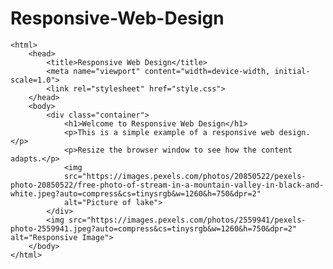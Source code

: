 # Responsive-Web-Design

  <!DOCTYPE html>
    <html>
        <head>
            <title>Responsive Web Design</title>
            <meta name="viewport" content="width=device-width, initial-scale=1.0">
            <link rel="stylesheet" href="style.css">
        </head>
        <body>
            <div class="container">
                <h1>Welcome to Responsive Web Design</h1>
                <p>This is a simple example of a responsive web design.</p>
                <p>Resize the browser window to see how the content adapts.</p>
                <img 
                src="https://images.pexels.com/photos/20850522/pexels-photo-20850522/free-photo-of-stream-in-a-mountain-valley-in-black-and-white.jpeg?auto=compress&cs=tinysrgb&w=1260&h=750&dpr=2"
                alt="Picture of lake">
            </div>
            <img src="https://images.pexels.com/photos/2559941/pexels-photo-2559941.jpeg?auto=compress&cs=tinysrgb&w=1260&h=750&dpr=2" alt="Responsive Image">
        </body>
    </html>
